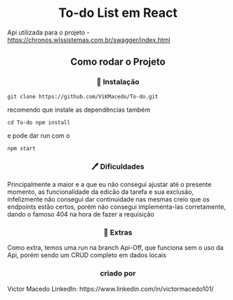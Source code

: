 <h1 align="center"> To-do List em React </h1>

Api utilizada para o projeto
-https://chronos.wlssistemas.com.br/swagger/index.html

<h2 align="center"> Como rodar o Projeto </h2>

<h3 align="center">🔧 Instalação</h3>

```
git clone https://github.com/ViKMacedo/To-do.git
```
recomendo que instale as dependências também

```
cd To-do npm install
```
e pode dar run com o 

```
npm start
```

<h3 align="center">🖊 Dificuldades</h3>
Principalmente a maior e a que eu não consegui ajustar até o presente momento, as funcionalidade da edicão da tarefa e sua exclusão, infelizmente não consegui dar continuidade nas mesmas creio que os endpoints estão certos, porém não consegui implementa-las corretamente, dando o famoso 404 na hora de fazer a requisição

<h3 align="center">🎇 Extras</h3>
Como extra, temos uma run na branch Api-Off, que funciona sem o uso da Api, porém sendo um CRUD completo em dados locais

<h3 align="center"> criado por </h3>
Victor Macedo
LinkedIn: https://www.linkedin.com/in/victormacedo101/
